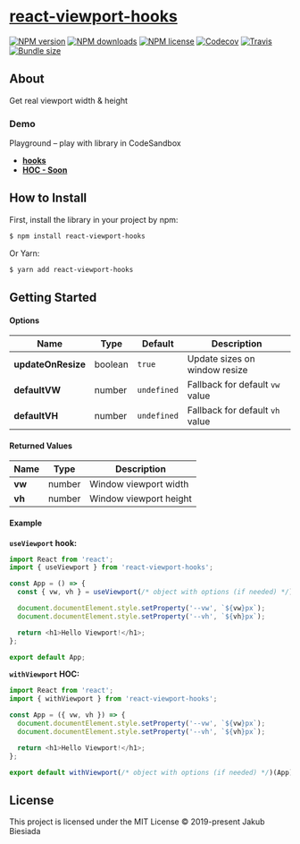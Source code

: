# [react-viewport-hooks](https://github.com/jb1905/react-viewport-hooks)

[![NPM version](https://img.shields.io/npm/v/react-viewport-hooks?style=flat-square)](https://www.npmjs.com/package/react-viewport-hooks)
[![NPM downloads](https://img.shields.io/npm/dm/react-viewport-hooks?style=flat-square)](https://www.npmjs.com/package/react-viewport-hooks)
[![NPM license](https://img.shields.io/npm/l/react-viewport-hooks?style=flat-square)](https://www.npmjs.com/package/react-viewport-hooks)
[![Codecov](https://img.shields.io/codecov/c/github/JB1905/react-viewport-hooks?style=flat-square)](https://codecov.io/gh/cool-hooks/react-viewport-hooks)
[![Travis](https://img.shields.io/travis/cool-hooks/react-viewport-hooks/master?style=flat-square)](https://travis-ci.org/cool-hooks/react-viewport-hooks)
[![Bundle size](https://img.shields.io/bundlephobia/min/react-viewport-hooks?style=flat-square)](https://bundlephobia.com/result?p=react-viewport-hooks)

## About

Get real viewport width & height

### Demo

Playground – play with library in CodeSandbox

- **[hooks](https://codesandbox.io/s/hooks-demo-m8qxm)**
- **[HOC - Soon](#)**

## How to Install

First, install the library in your project by npm:

```sh
$ npm install react-viewport-hooks
```

Or Yarn:

```sh
$ yarn add react-viewport-hooks
```

## Getting Started

#### Options

| Name               | Type    | Default     | Description                     |
| ------------------ | ------- | ----------- | ------------------------------- |
| **updateOnResize** | boolean | `true`      | Update sizes on window resize   |
| **defaultVW**      | number  | `undefined` | Fallback for default `vw` value |
| **defaultVH**      | number  | `undefined` | Fallback for default `vh` value |

#### Returned Values

| Name   | Type   | Description            |
| ------ | ------ | ---------------------- |
| **vw** | number | Window viewport width  |
| **vh** | number | Window viewport height |

#### Example

**`useViewport` hook:**

```js
import React from 'react';
import { useViewport } from 'react-viewport-hooks';

const App = () => {
  const { vw, vh } = useViewport(/* object with options (if needed) */);

  document.documentElement.style.setProperty('--vw', `${vw}px`);
  document.documentElement.style.setProperty('--vh', `${vh}px`);

  return <h1>Hello Viewport!</h1>;
};

export default App;
```

**`withViewport` HOC:**

```js
import React from 'react';
import { withViewport } from 'react-viewport-hooks';

const App = ({ vw, vh }) => {
  document.documentElement.style.setProperty('--vw', `${vw}px`);
  document.documentElement.style.setProperty('--vh', `${vh}px`);

  return <h1>Hello Viewport!</h1>;
};

export default withViewport(/* object with options (if needed) */)(App);
```

## License

This project is licensed under the MIT License © 2019-present Jakub Biesiada
